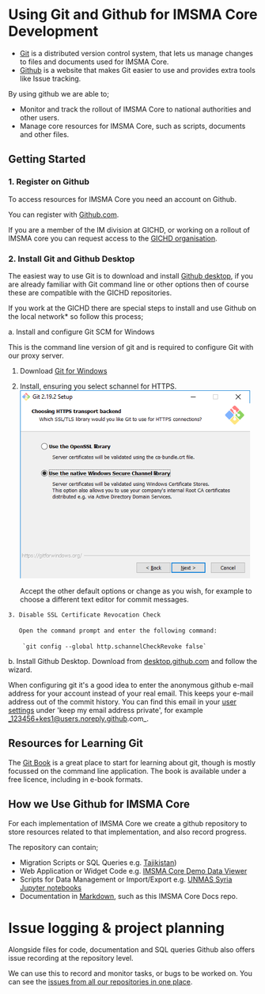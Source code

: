 # Using Git and Github for IMSMA Core Development

* [Git](https://git-scm.com/) is a distributed version control system, that lets us manage changes to files and documents used for IMSMA Core. 
* [Github](https://github.com/GICHD/) is a website that makes Git easier to use and provides extra tools like Issue tracking.

By using github we are able to;

* Monitor and track the rollout of IMSMA Core to national authorities and other users. 
* Manage core resources for IMSMA Core, such as scripts, documents and other files.

## Getting Started

### 1. Register on Github

To access resources for IMSMA Core you need an account on Github.

You can register with [Github.com](https://github.com/join). 

If you are a member of the IM division at GICHD, or working on a rollout of IMSMA core you can request access to the [GICHD organisation](https://github.com/GICHD). 

### 2. Install Git and Github Desktop

The easiest way to use Git is to download and install [Github desktop](https://desktop.github.com/), if you are already familiar with Git command line or other options then of course these are compatible with the GICHD repositories.

If you work at the GICHD there are special steps to install and use Github on the local network* so follow this process;

a. Install and configure Git SCM for Windows

   This is the command line version of git and is required to configure Git with our proxy server.  

   1. Download [Git for Windows](https://git-scm.com/download/win)
   2. Install, ensuring you select schannel for HTTPS.     
    ![Screenshot of install selecting sChannel for SSL on Git](git_scm_install_HTTPS.png)

      Accept the other default options or change as you wish, for example to choose a different text editor for commit messages.
      
    3. Disable SSL Certificate Revocation Check 
    
       Open the command prompt and enter the following command:

        `git config --global http.schannelCheckRevoke false`

b. Install Github Desktop.  Download from [desktop.github.com](https://desktop.github.com/) and follow the wizard.

When configuring git it's a good idea to enter the anonymous github e-mail address for your account instead of your real email. This keeps your e-mail address out of the commit history.  You can find this email in your [user settings](https://github.com/settings/emails#toggle_visibility) under 'keep my email address private', for example  _123456+kes1@users.noreply.github.com_.


## Resources for Learning Git

The [Git Book](https://git-scm.com/book/en/v2) is a great place to start for learning about git, though is mostly focussed on the command line application.  The book is available under a free licence, including in e-book formats. 

## How we Use Github for IMSMA Core

For each implementation of IMSMA Core we create a github repository to store resources related to that implementation, and also record progress.

The repository can contain;

* Migration Scripts or SQL Queries
  e.g.  [Tajikistan](https://github.com/GICHD/tnmac-tajikistan/tree/master/migration))
* Web Application or Widget Code
  e.g. [IMSMA Core Demo Data Viewer](https://github.com/GICHD/imsma-core-demo/tree/master/apps/external-data-viewer)
* Scripts for Data Management or Import/Export
  e.g. [UNMAS Syria Jupyter notebooks](https://github.com/GICHD/UNMAS-Syria/blob/e696b13e6dbf936c2df929733e8e7646f2201bbc/formImport/VA%20-%201st%20step%20-%20Check%20Excel%20Report-.ipynb)
* Documentation in [Markdown](https://guides.github.com/features/mastering-markdown/), such as this IMSMA Core Docs repo.

# Issue logging & project planning

Alongside files for code, documentation and SQL queries Github also offers issue recording at the repository level. 

We can use this to record and monitor tasks, or bugs to be worked on. You can see the [issues from all our repositories in one place](https://github.com/issues?q=is%3Aopen+is%3Aissue+org%3Agichd+archived%3Afalse+sort%3Aupdated-desc). 
